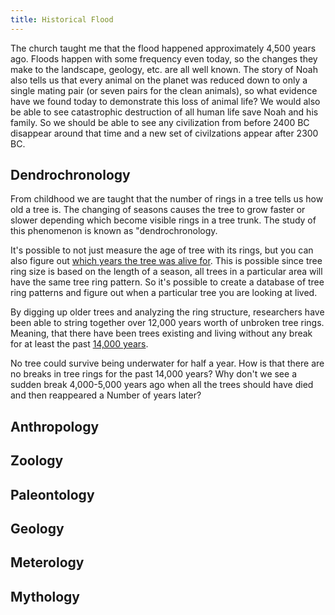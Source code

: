 ```yaml
---
title: Historical Flood
---
```


<RedTitleBar
  title="The Flood"
  subtitle="Concerns & Questions"
/>

<QuoteWithReference
  quote="The Flood of Noah’s day (2348 BC) was a year-long global catastrophe that destroyed the pre-Flood world, reshaped the continents, buried billions of creatures, and laid down the rock layers. It was God’s judgment on man’s wickedness and only eight righteous people, and representatives of every kind of land animal, were spared aboard the Ark."
  attribution="Answers in Genesis"
  source="https://answersingenesis.org/the-flood/"
/>

The church taught me that the flood happened approximately 4,500 years ago. Floods happen with some frequency even today, so the changes they make to the landscape, geology, etc. are all well known. The story of Noah also tells us that every animal on the planet was reduced down to only a single mating pair (or seven pairs for the clean animals), so what evidence have we found today to demonstrate this loss of animal life? We would also be able to see catastrophic destruction of all human life save Noah and his family. So we should be able to see any civilization from before 2400 BC disappear around that time and a new set of civilzations appear after 2300 BC.

## Dendrochronology

From childhood we are taught that the number of rings in a tree tells us how old a tree is. The changing of seasons causes the tree to grow faster or slower depending which become visible rings in a tree trunk. The study of this phenomenon is known as "dendrochronology.

<ImageWithCaption src="$withBase('/images/Tree.ring.arp.jpg)" title="Each ring represents a single year." />

It's possible to not just measure the age of tree with its rings, but you can also figure out [which years the tree was alive for](https://www.crowcanyon.org/index.php/dendrochronology). This is possible since tree ring size is based on the length of a season, all trees in a particular area will have the same tree ring pattern. So it's possible to create a database of tree ring patterns and figure out when a particular tree you are looking at lived. 

<ImageWithCaption src="$withBase('/images/dendrochronology.jpg)" />

By digging up older trees and analyzing the ring structure, researchers have been able to string together over 12,000 years worth of unbroken tree rings. Meaning, that there have been trees existing and living without any break for at least the past [14,000 years](https://www.asa3.org/ASA/PSCF/2018/PSCF6-18Davidson.pdf).

<ScriptureQuote 
  reference="GENESIS 7:21-24"
  quote="21: Every living thing that moved on land perished—birds, livestock, wild animals, all the creatures that swarm over the earth, and all mankind. 
  22: Everything on dry land that had the breath of life in its nostrils died. 
  23: Every living thing on the face of the earth was wiped out; people and animals and the creatures that move along the ground and the birds were wiped from the earth. Only Noah was left, and those with him in the ark.
  24: The waters flooded the earth for a hundred and fifty days."
/>

No tree could survive being underwater for half a year. How is that there are no breaks in tree rings for the past 14,000 years? Why don't we see a sudden break 4,000-5,000 years ago when all the trees should have died and then reappeared a Number of years later?

## Anthropology

## Zoology

## Paleontology

## Geology

## Meterology

## Mythology
